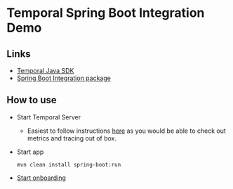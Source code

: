 # Temporal Spring Boot Integration Demo

## Links

* [Temporal Java SDK](https://github.com/temporalio/sdk-java)
* [Spring Boot Integration package](https://github.com/temporalio/sdk-java/tree/master/temporal-spring-boot-autoconfigure-alpha)

## How to use
* Start Temporal Server
  * Easiest to follow instructions [here](https://github.com/tsurdilo/my-temporal-dockercompose#deploying-without-auto-setup)
  as you would be able to check out metrics and tracing out of box.
* Start app
        
      mvn clean install spring-boot:run

* [Start onboarding](http://localhost:3030/)
